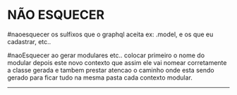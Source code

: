 # NÃO ESQUECER
#naoesquecer os sulfixos que o graphql aceita  ex: .model, e os que eu cadastrar, etc..

#naoEsquecer ao gerar modulares etc.. colocar primeiro o nome do modular depois este novo contexto que assim ele vai nomear corretamente a classe gerada e tambem prestar atencao o caminho onde esta sendo gerado para ficar tudo na mesma pasta cada contexto modular.

---